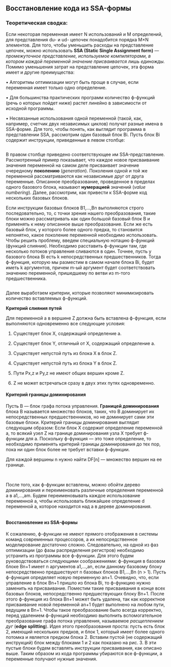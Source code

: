 ## Восстановление кода из SSA-формы

### Теоретическая сводка: 

Если некоторая переменная имеет N использований и M определений, для представления du- и ud- цепочек понадобится порядка M×N элементов.
Для того, чтобы уменьшить расходы на представление цепочек, можно использовать **SSA (Static Single Assignment form)** — _промежуточное представление, используемое компиляторами, в котором каждой переменной значение присваивается лишь единожды._
Помимо уменьшения затрат на представление цепочек, эта форма имеет и другие преимущества:

• Алгоритмы оптимизации могут быть проще в случае, если переменная имеет только одно определение.

• Для большинства практических программ количество ϕ-функций (речь о которых пойдет ниже) растет линейно в зависимости от исходной
программы.

• Несвязанные использования одной переменной (такой, как, например, счетчик двух независимых циклов) получат разные имена в SSA-форме.
Для того, чтобы понять, как выглядит программа в представлении SSA, рассмотрим один базовый блок Bi. Пусть блок Bi содержит инструкции, приведенные в левом столбце:

<img src="https://pp.userapi.com/c834100/v834100400/249f2/KmhkAVFX30o.jpg" alt="">

В правом столбце приведено соответствующее им SSA-представление. Рассмотренный пример показывает, что каждое новое присваивание значения переменной на самом деле присваивает значение очередному **поколению** (_generation_). Поколения одной и той же переменной рассматриваются как независимые друг от друга переменные. Описанное преобразование, проведенное в пределах одного базового блока, называют **нумерацией** значений (_value numbering_). Далее, рассмотрим, как привести к SSA-форме код нескольких базовых блоков.

Если инструкции базовых блоков B1,...,Bn выполняются строго последовательно, то, с точки зрения нашего преобразования, такие блоки можно рассматривать как один большой базовый блок B и применять к нему описанное выше преобразование. Если же есть базовый блок, у которого более одного предка, то становится непонятно, какое поколение переменной необходимо использовать. Чтобы решить проблему, введем специальную нотацию ϕ-функций (функций слияния). Необходимо расставить ϕ-функции там, где несколько потоков управления сливаются в один. Точнее, пусть у базового блока Bi есть k непосредственных предшественников. Тогда ϕ-функция, которую мы разместим в самом начале блока Bi, будет иметь k аргументов, причем m-ый аргумент будет соответствовать значению переменной, пришедшему по ветви из m-того предшественника.

<img src="https://pp.userapi.com/c639127/v639127400/5db6f/jM5BLP_gnfs.jpg" alt="">

Далее выработаем критерии, которые позволяют минимизировать количество вставляемых ϕ-функций.

**Критерий слияния путей**

Для переменной a в вершине Z должна быть вставлена ϕ-функция, если выполняются одновременно все следующие условия:

1. Существует блок X, содержащий определение a.

2. Существует блок Y, отличный от X, содержащий определение a. 

3. Существует непустой путь из блока X в блок Z.

4. Существует непустой путь из блока Y в блок Z. 

5. Пути Px,z и Py,z не имеют общих вершин кроме Z.

6. Z не может встречаться сразу в двух этих путях одновременно.

#### Критерий границы доминирования

Пусть B — блок графа потока управления. **Границей доминирования** блока B называется множество блоков, таких, что B доминирует их непосредственных предшественников, но не доминирует сами эти базовые блоки. Критерий границы доминирования выглядит следующим образом: Если блок X содержит определение переменной a, то всякий узел Z на границе доминирования узла X требует ϕ-функции для a. Поскольку ϕ-функция — это тоже определение, то необходимо применять критерий границы доминирования до тех пор, пока ни один блок более не требует вставки ϕ-функции.

Для каждой вершины n нужно найти DF[n] — множество вершин на ее границе.

<img src="https://pp.userapi.com/c639127/v639127400/5db78/Pidp7q_nCyI.jpg" alt="">

<img src="https://pp.userapi.com/c639127/v639127394/5bef8/9DCx8TM-4Os.jpg" alt="">

<img src="https://pp.userapi.com/c639127/v639127394/5bf02/LHHewpFubrc.jpg" alt="">

После того, как ϕ-функции вставлены, можно обойти дерево доминирования и переименовать различные определения переменной a в a1,...,am. Будем переименовывать каждое использование переменной a, чтобы использовать ближайшее определение d переменной a, которое находится над a в дереве доминирования.

<img src="https://pp.userapi.com/c639127/v639127394/5bf0b/pzIC8lqMimE.jpg" alt="">

#### Восстановление из SSA-формы

К сожалению, ϕ-функции не имеют прямого отображения в системы команд современных процессоров, а их непосредственное моделирование достаточно сложно. Следовательно, на одной из фаз оптимизации (до фазы распределения регистров) необходимо устранить из программы все ϕ-функции. Для этого будем руководствоваться следующими соображениями: ϕ-функция в базовом блоке Bn+1 имеет n аргументов a1,...,an, если данному базовому блоку непосредственно предшествуют n базовых блоков B1,...,Bn (n > 1). Пусть ϕ-функция определяет новую переменную an+1. Очевидно, что, если управление в блок Bn+1 пришло из блока Bi, то ϕ-функцию нужно заменить на присваивание. Поместим такие присваивания в конце всех базовых блоков, непосредственно предшествующих блоку Bn+1. После этого ϕ-функция из блока Bn+1 может быть удалена, так как корректное присваивание новой переменной an+1 будет выполнено на любом пути, ведущим в Bn+1. Чтобы такое преобразование было всегда корректно, перед удалением ϕ-функций необходимо выполнить вспомогательное преобразование графа потока управления, называемое _расщеплением дуг_ (**edge splitting**). Идея этого преобразования проста: пусть есть блок 2, имеющий нескольких предков, и блок 1, который имеет более одного потомка и является предком блока 2. Вставим пустой (не содержащий инструкций) блок между блоками 1 и 2 как показано на рис. 3. В эти пустые блоки будем вставлять инструкции присваивания, как описано выше. Таким образом из кода программы убираются все ϕ-функции, а переменные получают нужные значения.

<img src="https://pp.userapi.com/c639127/v639127394/5bf12/vzz2kdXg25A.jpg" alt="">
